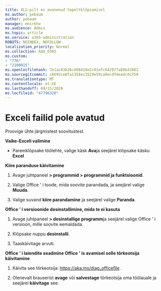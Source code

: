 ```yaml
---
title: XLS-pilt ei avanenud topeltklõpsamisel
ms.author: pebaum
author: pebaum
manager: mnirkhe
ms.audience: Admin
ms.topic: article
ms.service: o365-administration
ROBOTS: NOINDEX, NOFOLLOW
localization_priority: Normal
ms.collection: Adm_O365
ms.custom:
- "776"
- "2100015"
ms.openlocfilehash: 7e1ac03b26cdd8410e2c01efc642977a89b42082
ms.sourcegitcommit: c6692ce0fa1358ec3529e59ca0ecdfdea4cdc759
ms.translationtype: MT
ms.contentlocale: et-EE
ms.lasthandoff: 09/15/2020
ms.locfileid: "47796320"
---
```

# <a name="excel-file-doesnt-open"></a>Exceli failid pole avatud

Proovige ühte järgmistest soovitustest.

**Vaike-Exceli valimine**

* Paremklõpsake töölehte, valige käsk **Ava**ja seejärel klõpsake käsku **Excel**

**Kiire paranduse käivitamine**

1. Avage juhtpaneel **> programmid > programmid ja funktsioonid**.

2. Valige Office ' i toode, mida soovite parandada, ja seejärel valige **Muuda**.

3. Valige suvand **kiire parandamine** ja seejärel valige **Paranda**.

**Office ' i versioonide desinstallimine, mida te ei kasuta**

1. Avage juhtpaneel **> desinstallige programm**ja seejärel valige Office ' i versioon, mille soovite eemaldada.

2. Klõpsake nuppu **desinstalli**.

3. Taaskäivitage arvuti.

**Office ' i laiendite seadmine Office ' is avamisel selle tõrkeotsija käivitamine**

1. Käivita see tõrkeotsija: https://aka.ms/diag_officefile .

2. Olenevalt brauserist **avage** või **salvestage** tõrkeotsija oma töölauale ja seejärel **käivitage** see.
